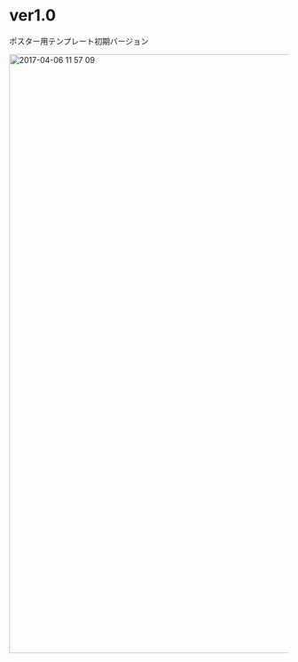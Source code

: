 # ver1.0
ポスター用テンプレート初期バージョン

<img width="1080" alt="2017-04-06 11 57 09" src="https://cloud.githubusercontent.com/assets/416977/24736146/53ba12d4-1ac1-11e7-987e-760410e4e373.png">
